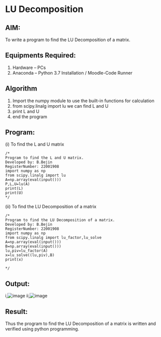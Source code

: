 # LU Decomposition 

## AIM:
To write a program to find the LU Decomposition of a matrix.

## Equipments Required:
1. Hardware – PCs
2. Anaconda – Python 3.7 Installation / Moodle-Code Runner

## Algorithm
1. Import the numpy module to use the built-in functions for calculation
2. from scipy.linalg import lu we can find L and U
3. print L and U
4. end the program

## Program:
(i) To find the L and U matrix
```
/*
Program to find the L and U matrix.
Developed by: B.Bejin
RegisterNumber: 22001908
import numpy as np
from scipy.linalg import lu
A=np.array(eval(input()))
P,L,U=lu(A)
print(L)
print(U)
*/
```
(ii) To find the LU Decomposition of a matrix
```
/*
Program to find the LU Decomposition of a matrix.
Developed by: B.Bejin
RegisterNumber: 22001908
import numpy as np
from scipy.linalg import lu_factor,lu_solve
A=np.array(eval(input()))
B=np.array(eval(input()))
lu,piv=lu_factor(A)
x=lu_solve((lu,piv),B)
print(x)

*/
```

## Output:
i,![image](https://user-images.githubusercontent.com/118367518/211834113-8e64c129-33ca-4310-9ef7-652cd2c78015.png)
ii,![image](https://user-images.githubusercontent.com/118367518/211834204-7543bd3b-4d90-4c5e-b8e1-0b67961aef5d.png)

## Result:
Thus the program to find the LU Decomposition of a matrix is written and verified using python programming.

